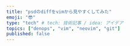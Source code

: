 ```yaml
---
title: "psdのdiffをvimから見やすくしてみた"
emoji: "😎"
type: "tech" # tech: 技術記事 / idea: アイデア
topics: ["denops", "vim", "neovim", "git"]
published: false
---
```

